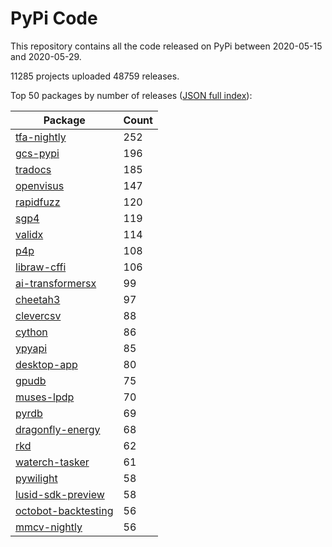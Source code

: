 # PyPi Code

This repository contains all the code released on PyPi between 2020-05-15 and 2020-05-29.

11285 projects uploaded 48759 releases. 

Top 50 packages by number of releases ([JSON full index](./index.json)):

| Package   | Count |
|-----------|-------|
| [tfa-nightly](https://github.com/pypi-data/pypi-code-55/tree/import/tfa-nightly) | 252 |
| [gcs-pypi](https://github.com/pypi-data/pypi-code-55/tree/import/gcs-pypi) | 196 |
| [tradocs](https://github.com/pypi-data/pypi-code-55/tree/import/tradocs) | 185 |
| [openvisus](https://github.com/pypi-data/pypi-code-55/tree/import/openvisus) | 147 |
| [rapidfuzz](https://github.com/pypi-data/pypi-code-55/tree/import/rapidfuzz) | 120 |
| [sgp4](https://github.com/pypi-data/pypi-code-55/tree/import/sgp4) | 119 |
| [validx](https://github.com/pypi-data/pypi-code-55/tree/import/validx) | 114 |
| [p4p](https://github.com/pypi-data/pypi-code-55/tree/import/p4p) | 108 |
| [libraw-cffi](https://github.com/pypi-data/pypi-code-55/tree/import/libraw-cffi) | 106 |
| [ai-transformersx](https://github.com/pypi-data/pypi-code-55/tree/import/ai-transformersx) | 99 |
| [cheetah3](https://github.com/pypi-data/pypi-code-55/tree/import/cheetah3) | 97 |
| [clevercsv](https://github.com/pypi-data/pypi-code-55/tree/import/clevercsv) | 88 |
| [cython](https://github.com/pypi-data/pypi-code-55/tree/import/cython) | 86 |
| [ypyapi](https://github.com/pypi-data/pypi-code-55/tree/import/ypyapi) | 85 |
| [desktop-app](https://github.com/pypi-data/pypi-code-55/tree/import/desktop-app) | 80 |
| [gpudb](https://github.com/pypi-data/pypi-code-55/tree/import/gpudb) | 75 |
| [muses-lpdp](https://github.com/pypi-data/pypi-code-55/tree/import/muses-lpdp) | 70 |
| [pyrdb](https://github.com/pypi-data/pypi-code-55/tree/import/pyrdb) | 69 |
| [dragonfly-energy](https://github.com/pypi-data/pypi-code-55/tree/import/dragonfly-energy) | 68 |
| [rkd](https://github.com/pypi-data/pypi-code-55/tree/import/rkd) | 62 |
| [waterch-tasker](https://github.com/pypi-data/pypi-code-55/tree/import/waterch-tasker) | 61 |
| [pywilight](https://github.com/pypi-data/pypi-code-55/tree/import/pywilight) | 58 |
| [lusid-sdk-preview](https://github.com/pypi-data/pypi-code-55/tree/import/lusid-sdk-preview) | 58 |
| [octobot-backtesting](https://github.com/pypi-data/pypi-code-55/tree/import/octobot-backtesting) | 56 |
| [mmcv-nightly](https://github.com/pypi-data/pypi-code-55/tree/import/mmcv-nightly) | 56 |
